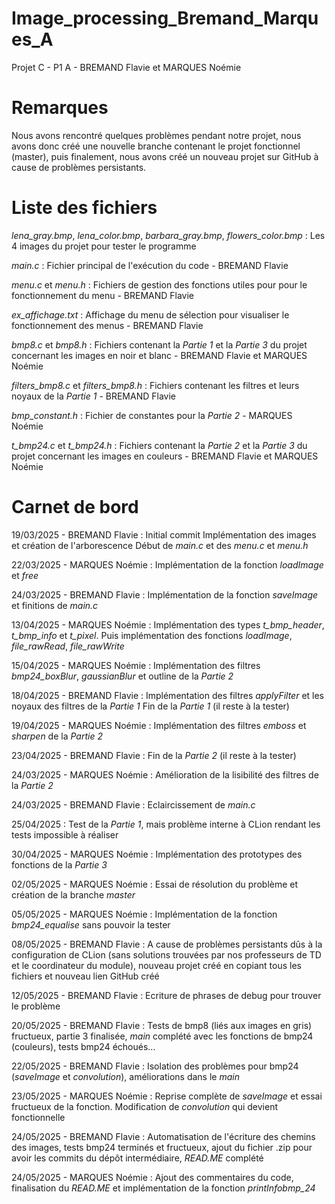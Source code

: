 # Image_processing_Bremand_Marques_A

Projet C - P1 A - BREMAND Flavie et MARQUES Noémie


# Remarques

Nous avons rencontré quelques problèmes pendant notre projet, nous avons donc créé une nouvelle branche contenant le projet fonctionnel (master), puis finalement, nous avons créé un nouveau projet sur GitHub à cause de problèmes persistants.


# Liste des fichiers

*lena_gray.bmp*, *lena_color.bmp*, *barbara_gray.bmp*, *flowers_color.bmp* : Les 4 images du projet pour tester le programme

*main.c* : Fichier principal de l'exécution du code - BREMAND Flavie

*menu.c* et *menu.h* : Fichiers de gestion des fonctions utiles pour pour le fonctionnement du menu - BREMAND Flavie

*ex_affichage.txt* : Affichage du menu de sélection pour visualiser le fonctionnement des menus - BREMAND Flavie

*bmp8.c* et *bmp8.h* : Fichiers contenant la *Partie 1* et la *Partie 3* du projet concernant les images en noir et blanc - BREMAND Flavie et MARQUES Noémie

*filters_bmp8.c* et *filters_bmp8.h* : Fichiers contenant les filtres et leurs noyaux de la *Partie 1* - BREMAND Flavie

*bmp_constant.h* : Fichier de constantes pour la *Partie 2* - MARQUES Noémie

*t_bmp24.c* et *t_bmp24.h* : Fichiers contenant la *Partie 2* et la *Partie 3* du projet concernant les images en couleurs - BREMAND Flavie et MARQUES Noémie


# Carnet de bord

19/03/2025 - BREMAND Flavie : Initial commit
Implémentation des images et création de l'arborescence
Début de *main.c* et des *menu.c* et *menu.h*

22/03/2025 - MARQUES Noémie : Implémentation de la fonction *loadImage* et *free*

24/03/2025 - BREMAND Flavie : Implémentation de la fonction *saveImage* et finitions de *main.c*

13/04/2025 - MARQUES Noémie : Implémentation des types *t_bmp_header*, *t_bmp_info* et *t_pixel*. Puis implémentation des fonctions *loadImage*, *file_rawRead*, *file_rawWrite*

15/04/2025 - MARQUES Noémie : Implémentation des filtres *bmp24_boxBlur*, *gaussianBlur* et outline de la *Partie 2*

18/04/2025 - BREMAND Flavie : Implémentation des filtres *applyFilter* et les noyaux des filtres de la *Partie 1*
Fin de la *Partie 1* (il reste à la tester)

19/04/2025 - MARQUES Noémie : Implémentation des filtres *emboss* et *sharpen* de la *Partie 2*

23/04/2025 - BREMAND Flavie : Fin de la *Partie 2* (il reste à la tester)

24/03/2025 - MARQUES Noémie : Amélioration de la lisibilité des filtres de la *Partie 2*

24/03/2025 - BREMAND Flavie : Eclaircissement de *main.c*

25/04/2025 : Test de la *Partie 1*, mais problème interne à CLion rendant les tests impossible à réaliser

30/04/2025 - MARQUES Noémie : Implémentation des prototypes des fonctions de la *Partie 3*

02/05/2025 - MARQUES Noémie : Essai de résolution du problème et création de la branche *master*

05/05/2025 - MARQUES Noémie : Implémentation de la fonction *bmp24_equalise* sans pouvoir la tester

08/05/2025 - BREMAND Flavie : A cause de problèmes persistants dûs à la configuration de CLion (sans solutions trouvées par nos professeurs de TD et le coordinateur du module), nouveau projet créé en copiant tous les fichiers et nouveau lien GitHub créé

12/05/2025 - BREMAND Flavie : Ecriture de phrases de debug pour trouver le problème

20/05/2025 - BREMAND Flavie : Tests de bmp8 (liés aux images en gris) fructueux, partie 3 finalisée, *main* complété avec les fonctions de bmp24 (couleurs), tests bmp24 échoués...

22/05/2025 - BREMAND Flavie : Isolation des problèmes pour bmp24 (*saveImage* et *convolution*), améliorations dans le *main*

23/05/2025 - MARQUES Noémie : Reprise complète de *saveImage* et essai fructueux de la fonction. Modification de *convolution* qui devient fonctionnelle

24/05/2025 - BREMAND Flavie : Automatisation de l'écriture des chemins des images, tests bmp24 terminés et fructueux, ajout du fichier .zip pour avoir les commits du dépôt intermédiaire, *READ.ME* complété

24/05/2025 - MARQUES Noémie : Ajout des commentaires du code, finalisation du *READ.ME* et implémentation de la fonction *printInfobmp_24*

